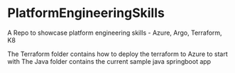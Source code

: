 # PlatformEngineeringSkills
A Repo to showcase platform engineering skills - Azure, Argo, Terraform, K8

The Terraform folder contains how to deploy the terraform to Azure to start with
The Java folder contains the current sample java springboot app

